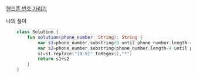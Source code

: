 [핸드폰 번호 가리기](https://programmers.co.kr/learn/courses/30/lessons/12948)

나의 풀이
```kotlin
    class Solution {
        fun solution(phone_number: String): String {
            var s1=phone_number.substring(0 until phone_number.length-4)
            var s2=phone_number.substring(phone_number.length-4 until phone_number.length)
            s1=s1.replace("[0-9]".toRegex(),"*")
            return s1+s2
        }
    }
```